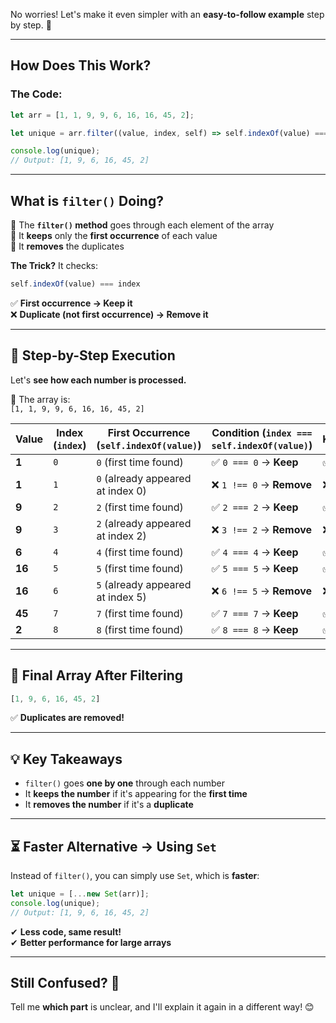 No worries! Let's make it even simpler with an **easy-to-follow example** step by step. 🚀  

---

## **How Does This Work?**
### **The Code:**
```javascript
let arr = [1, 1, 9, 9, 6, 16, 16, 45, 2];

let unique = arr.filter((value, index, self) => self.indexOf(value) === index);

console.log(unique); 
// Output: [1, 9, 6, 16, 45, 2]
```

---

## **What is `filter()` Doing?**
🔹 The **`filter()` method** goes through each element of the array  
🔹 It **keeps** only the **first occurrence** of each value  
🔹 It **removes** the duplicates  

**The Trick?** It checks:  
```javascript
self.indexOf(value) === index
```
✅ **First occurrence → Keep it**  
❌ **Duplicate (not first occurrence) → Remove it**  

---

## **📌 Step-by-Step Execution**
Let's **see how each number is processed.**  

🔸 The array is:  
`[1, 1, 9, 9, 6, 16, 16, 45, 2]`

| **Value** | **Index (`index`)** | **First Occurrence (`self.indexOf(value)`)** | **Condition (`index === self.indexOf(value)`)** | **Keep?** |
|----------|------------------|------------------------------|----------------------|-------|
| **1**    | `0`              | `0` (first time found)       | ✅ `0 === 0` → **Keep** | ✅ |
| **1**    | `1`              | `0` (already appeared at index 0) | ❌ `1 !== 0` → **Remove** | ❌ |
| **9**    | `2`              | `2` (first time found)       | ✅ `2 === 2` → **Keep** | ✅ |
| **9**    | `3`              | `2` (already appeared at index 2) | ❌ `3 !== 2` → **Remove** | ❌ |
| **6**    | `4`              | `4` (first time found)       | ✅ `4 === 4` → **Keep** | ✅ |
| **16**   | `5`              | `5` (first time found)       | ✅ `5 === 5` → **Keep** | ✅ |
| **16**   | `6`              | `5` (already appeared at index 5) | ❌ `6 !== 5` → **Remove** | ❌ |
| **45**   | `7`              | `7` (first time found)       | ✅ `7 === 7` → **Keep** | ✅ |
| **2**    | `8`              | `8` (first time found)       | ✅ `8 === 8` → **Keep** | ✅ |

---

## **🔹 Final Array After Filtering**
```javascript
[1, 9, 6, 16, 45, 2]
```
✅ **Duplicates are removed!**  

---

## **💡 Key Takeaways**
- `filter()` goes **one by one** through each number  
- It **keeps the number** if it's appearing for the **first time**  
- It **removes the number** if it's a **duplicate**  

---

## **⏳ Faster Alternative → Using `Set`**
Instead of `filter()`, you can simply use `Set`, which is **faster**:
```javascript
let unique = [...new Set(arr)];
console.log(unique);
// Output: [1, 9, 6, 16, 45, 2]
```
✔ **Less code, same result!**  
✔ **Better performance for large arrays**  

---

## **Still Confused? 🤔**
Tell me **which part** is unclear, and I'll explain it again in a different way! 😊
